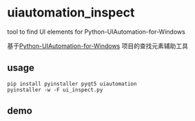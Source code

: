 # uiautomation_inspect
tool to find UI elements for Python-UIAutomation-for-Windows

基于[Python-UIAutomation-for-Windows](https://github.com/yinkaisheng/Python-UIAutomation-for-Windows) 项目的查找元素辅助工具


## usage

```
pip install pyinstaller pyqt5 uiautomation
pyinstaller -w -F ui_inspect.py
```

## demo

